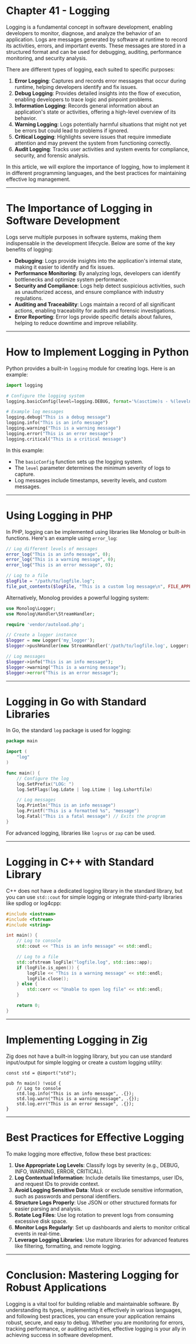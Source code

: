 # Chapter 41 - Logging

Logging is a fundamental concept in software development, enabling developers to monitor, diagnose, and analyze the behavior of an application. Logs are messages generated by software at runtime to record its activities, errors, and important events. These messages are stored in a structured format and can be used for debugging, auditing, performance monitoring, and security analysis.

There are different types of logging, each suited to specific purposes:

1. **Error Logging**: Captures and records error messages that occur during runtime, helping developers identify and fix issues.
2. **Debug Logging**: Provides detailed insights into the flow of execution, enabling developers to trace logic and pinpoint problems.
3. **Information Logging**: Records general information about an application's state or activities, offering a high-level overview of its behavior.
4. **Warning Logging**: Logs potentially harmful situations that might not yet be errors but could lead to problems if ignored.
5. **Critical Logging**: Highlights severe issues that require immediate attention and may prevent the system from functioning correctly.
6. **Audit Logging**: Tracks user activities and system events for compliance, security, and forensic analysis.

In this article, we will explore the importance of logging, how to implement it in different programming languages, and the best practices for maintaining effective log management.

---

# The Importance of Logging in Software Development

Logs serve multiple purposes in software systems, making them indispensable in the development lifecycle. Below are some of the key benefits of logging:

- **Debugging**: Logs provide insights into the application's internal state, making it easier to identify and fix issues.
- **Performance Monitoring**: By analyzing logs, developers can identify bottlenecks and optimize system performance.
- **Security and Compliance**: Logs help detect suspicious activities, such as unauthorized access, and ensure compliance with industry regulations.
- **Auditing and Traceability**: Logs maintain a record of all significant actions, enabling traceability for audits and forensic investigations.
- **Error Reporting**: Error logs provide specific details about failures, helping to reduce downtime and improve reliability.

---

# How to Implement Logging in Python

Python provides a built-in `logging` module for creating logs. Here is an example:

```python
import logging

# Configure the logging system
logging.basicConfig(level=logging.DEBUG, format='%(asctime)s - %(levelname)s - %(message)s')

# Example log messages
logging.debug("This is a debug message")
logging.info("This is an info message")
logging.warning("This is a warning message")
logging.error("This is an error message")
logging.critical("This is a critical message")
```

In this example:
- The `basicConfig` function sets up the logging system.
- The `level` parameter determines the minimum severity of logs to capture.
- Log messages include timestamps, severity levels, and custom messages.

---

# Using Logging in PHP

In PHP, logging can be implemented using libraries like Monolog or built-in functions. Here's an example using `error_log`:

```php
// Log different levels of messages
error_log("This is an info message", 0);
error_log("This is a warning message", 0);
error_log("This is an error message", 0);

// Log to a file
$logFile = "/path/to/logfile.log";
file_put_contents($logFile, "This is a custom log message\n", FILE_APPEND);
```

Alternatively, Monolog provides a powerful logging system:

```php
use Monolog\Logger;
use Monolog\Handler\StreamHandler;

require 'vendor/autoload.php';

// Create a logger instance
$logger = new Logger('my_logger');
$logger->pushHandler(new StreamHandler('/path/to/logfile.log', Logger::DEBUG));

// Log messages
$logger->info("This is an info message");
$logger->warning("This is a warning message");
$logger->error("This is an error message");
```

---

# Logging in Go with Standard Libraries

In Go, the standard `log` package is used for logging:

```go
package main

import (
	"log"
)

func main() {
	// Configure the log
	log.SetPrefix("LOG: ")
	log.SetFlags(log.Ldate | log.Ltime | log.Lshortfile)

	// Log messages
	log.Println("This is an info message")
	log.Printf("This is a formatted %s", "message")
	log.Fatal("This is a fatal message") // Exits the program
}
```

For advanced logging, libraries like `logrus` or `zap` can be used.

---

# Logging in C++ with Standard Library

C++ does not have a dedicated logging library in the standard library, but you can use `std::cout` for simple logging or integrate third-party libraries like spdlog or log4cpp:

```cpp
#include <iostream>
#include <fstream>
#include <string>

int main() {
    // Log to console
    std::cout << "This is an info message" << std::endl;

    // Log to a file
    std::ofstream logFile("logfile.log", std::ios::app);
    if (logFile.is_open()) {
        logFile << "This is a warning message" << std::endl;
        logFile.close();
    } else {
        std::cerr << "Unable to open log file" << std::endl;
    }

    return 0;
}
```

---

# Implementing Logging in Zig

Zig does not have a built-in logging library, but you can use standard input/output for simple logging or create a custom logging utility:

```zig
const std = @import("std");

pub fn main() !void {
    // Log to console
    std.log.info("This is an info message", .{});
    std.log.warn("This is a warning message", .{});
    std.log.err("This is an error message", .{});
}
```

---

# Best Practices for Effective Logging

To make logging more effective, follow these best practices:

1. **Use Appropriate Log Levels**: Classify logs by severity (e.g., DEBUG, INFO, WARNING, ERROR, CRITICAL).
2. **Log Contextual Information**: Include details like timestamps, user IDs, and request IDs to provide context.
3. **Avoid Logging Sensitive Data**: Mask or exclude sensitive information, such as passwords and personal identifiers.
4. **Structure Logs Properly**: Use JSON or other structured formats for easier parsing and analysis.
5. **Rotate Log Files**: Use log rotation to prevent logs from consuming excessive disk space.
6. **Monitor Logs Regularly**: Set up dashboards and alerts to monitor critical events in real-time.
7. **Leverage Logging Libraries**: Use mature libraries for advanced features like filtering, formatting, and remote logging.

---

# Conclusion: Mastering Logging for Robust Applications

Logging is a vital tool for building reliable and maintainable software. By understanding its types, implementing it effectively in various languages, and following best practices, you can ensure your application remains robust, secure, and easy to debug. Whether you are monitoring for errors, tracking performance, or auditing activities, effective logging is your ally in achieving success in software development.